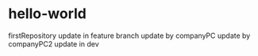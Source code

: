 # hello-world
firstRepository
update in feature branch
update by companyPC
update by companyPC2
update in dev
